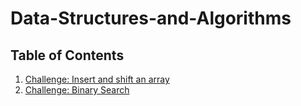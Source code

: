 # Data-Structures-and-Algorithms
## Table of Contents

1. [Challenge: Insert and shift an array](https://github.com/Bigrig72/data_structures_and_algorithms_401/tree/master/Challenges/arrayShift)
2. [Challenge: Binary Search](https://github.com/Bigrig72/data_structures_and_algorithms_401/tree/master/Challenges/BinarySearch)
